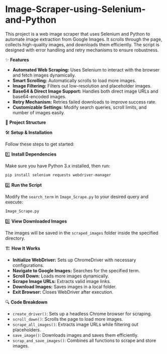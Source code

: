 # Image-Scraper-using-Selenium-and-Python

This project is a web image scraper that uses Selenium and Python to automate image extraction from Google Images. It scrolls through the page, collects high-quality images, and downloads them efficiently. The script is designed with error handling and retry mechanisms to ensure robustness.

✨ **Features**

* **Automated Web Scraping:** Uses Selenium to interact with the browser and fetch images dynamically.
* **Smart Scrolling:** Automatically scrolls to load more images.
* **Image Filtering:** Filters out low-resolution and placeholder images.
* **Base64 & Direct Image Support:** Handles both direct image URLs and base64-encoded images.
* **Retry Mechanism:** Retries failed downloads to improve success rate.
* **Customizable Settings:** Modify search queries, scroll limits, and number of images easily.

📂 **Project Structure**

🛠️ **Setup & Installation**

Follow these steps to get started:

1️⃣ **Install Dependencies**

Make sure you have Python 3.x installed, then run:

```bash
pip install selenium requests webdriver-manager
```
2️⃣ **Run the Script**

Modify the `search_term` in `Image_Scrape.py` to your desired query and execute:

```bash
Image_Scrape.py
```

3️⃣ **View Downloaded Images**

The images will be saved in the `scraped_images` folder inside the specified directory.

🏗️ **How It Works**

- **Initialize WebDriver:** Sets up ChromeDriver with necessary configurations.
- **Navigate to Google Images:** Searches for the specified term.
- **Scroll Down:** Loads more images dynamically.
- **Scrape Image URLs:** Extracts valid image links.
- **Download Images:** Saves images in a local folder.
- **Exit Browser:** Closes WebDriver after execution.

🔍 **Code Breakdown**

- `create_driver()`: Sets up a headless Chrome browser for scraping.
- `scroll_down()`: Scrolls the page to load more images.
- `scrape_all_images()`: Extracts image URLs while filtering out placeholders.
- `save_image()`: Downloads images and saves them efficiently.
- `scrap_and_save_images()`: Combines all functions to scrape and store images.
